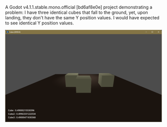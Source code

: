 A Godot v4.1.1.stable.mono.official [bd6af8e0e] project demonstrating a problem: I have three identical cubes that fall to the ground, yet, upon landing, they don't have the same Y position values. I would have expected to see identical Y position values.

![Screenshot](screenshot.png)